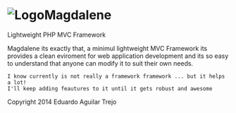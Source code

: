 ![Logo](https://dl.dropboxusercontent.com/u/61233232/magdalene_logo100.png)Magdalene
=========

Lightweight PHP MVC Framework



Magdalene its exactly that, a minimul lightweight MVC Framework 
its provides a clean eviroment for web application development and
its so easy to understand that anyone can modify it to suit their own needs.

    I know currently is not really a framework framework ... but it helps a lot!
	I'll keep adding feautures to it until it gets robust and awesome

Copyright 2014 Eduardo Aguilar Trejo